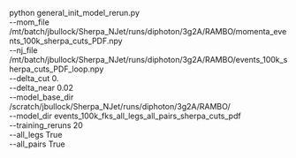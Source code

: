 python general_init_model_rerun.py \
--mom_file /mt/batch/jbullock/Sherpa_NJet/runs/diphoton/3g2A/RAMBO/momenta_events_100k_sherpa_cuts_PDF.npy \
--nj_file /mt/batch/jbullock/Sherpa_NJet/runs/diphoton/3g2A/RAMBO/events_100k_sherpa_cuts_PDF_loop.npy \
--delta_cut 0. \
--delta_near 0.02 \
--model_base_dir /scratch/jbullock/Sherpa_NJet/runs/diphoton/3g2A/RAMBO/ \
--model_dir events_100k_fks_all_legs_all_pairs_sherpa_cuts_pdf \
--training_reruns 20 \
--all_legs True \
--all_pairs True